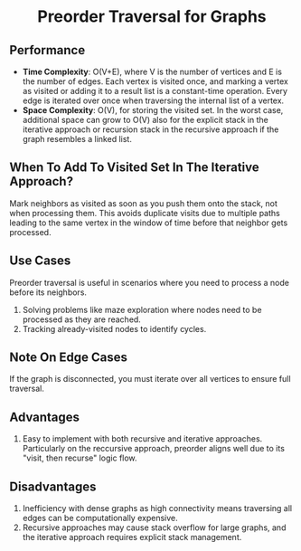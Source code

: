 <h1 align="center">Preorder Traversal for Graphs</h1>

## Performance
- **Time Complexity**: O(V+E), where V is the number of vertices and E is the number of edges. Each vertex is visited once, and marking a vertex as visited or adding it to a result list is a constant-time operation. Every edge is iterated over once when traversing the internal list of a vertex.
- **Space Complexity**: O(V), for storing the visited set. In the worst case, additional space can grow to O(V) also for the explicit stack in the iterative approach or recursion stack in the recursive approach if the graph resembles a linked list.

## When To Add To Visited Set In The Iterative Approach?
Mark neighbors as visited as soon as you push them onto the stack, not when processing them. This avoids duplicate visits due to multiple paths leading to the same vertex in the window of time before that neighbor gets processed.

## Use Cases
Preorder traversal is useful in scenarios where you need to process a node before its neighbors.
1. Solving problems like maze exploration where nodes need to be processed as they are reached.
2. Tracking already-visited nodes to identify cycles.

## Note On Edge Cases
If the graph is disconnected, you must iterate over all vertices to ensure full traversal.

## Advantages
1. Easy to implement with both recursive and iterative approaches. Particularly on the reccursive approach, preorder aligns well due to its "visit, then recurse" logic flow.

## Disadvantages
1. Inefficiency with dense graphs as high connectivity means traversing all edges can be computationally expensive.
2. Recursive approaches may cause stack overflow for large graphs, and the iterative approach requires explicit stack management.